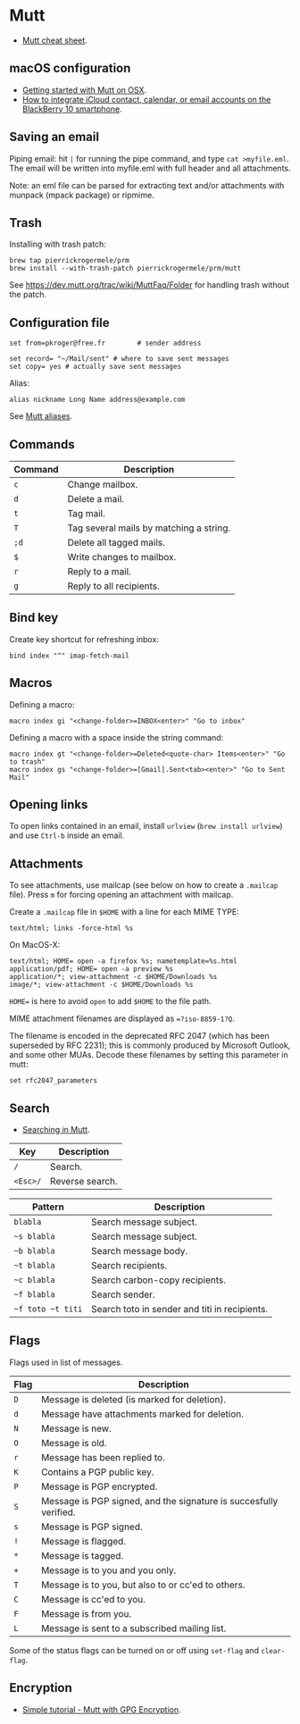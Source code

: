 # Mutt

 * [Mutt cheat sheet](http://sheet.shiar.nl/mutt).

## macOS configuration

 * [Getting started with Mutt on OSX](http://www.lucianofiandesio.com/getting-started-with-mutt-on-osx).
 * [How to integrate iCloud contact, calendar, or email accounts on the BlackBerry 10 smartphone](http://support.blackberry.com/kb/articleDetail?ArticleNumber=000033812).

## Saving an email

Piping email: hit `|` for running the pipe command, and type `cat >myfile.eml`. The email will be written into myfile.eml with full header and all attachments.

Note: an eml file can be parsed for extracting text and/or attachments with munpack (mpack package) or ripmime.

## Trash

Installing with trash patch:
``` {.bash}
brew tap pierrickrogermele/prm
brew install --with-trash-patch pierrickrogermele/prm/mutt
```

See <https://dev.mutt.org/trac/wiki/MuttFaq/Folder> for handling trash without the patch.

## Configuration file

```muttrc
set from=pkroger@free.fr		# sender address

set record= "~/Mail/sent" # where to save sent messages
set copy= yes # actually save sent messages
```

Alias:
```muttrc
alias nickname Long Name address@example.com
```
See [Mutt aliases](https://dev.mutt.org/trac/wiki/MuttGuide/Aliases).

## Commands

Command | Description
------- | --------------------------
`c`     | Change mailbox.
`d`     | Delete a mail.
`t`     | Tag mail.
`T`     | Tag several mails by matching a string.
`;d`    | Delete all tagged mails.
`$`     | Write changes to mailbox.
`r`     | Reply to a mail.
`g`     | Reply to all recipients.

## Bind key

Create key shortcut for refreshing inbox:
```muttrc
bind index "^" imap-fetch-mail
```

## Macros

Defining a macro:
```muttrc
macro index gi "<change-folder>=INBOX<enter>" "Go to inbox"
```

Defining a macro with a space inside the string command:
```muttrc
macro index gt "<change-folder>=Deleted<quote-char> Items<enter>" "Go to trash"
macro index gs "<change-folder>=[Gmail].Sent<tab><enter>" "Go to Sent Mail"
```

## Opening links

To open links contained in an email, install `urlview` (`brew install urlview`) and use `Ctrl-b` inside an email.

## Attachments

To see attachments, use mailcap (see below on how to create a `.mailcap` file). Press `m` for forcing opening an attachment with mailcap.

Create a `.mailcap` file in `$HOME` with a line for each MIME TYPE:
```mailcap
text/html; links -force-html %s
```

On MacOS-X:
```mailcap
text/html; HOME= open -a firefox %s; nametemplate=%s.html
application/pdf; HOME= open -a preview %s
application/*; view-attachment -c $HOME/Downloads %s
image/*; view-attachment -c $HOME/Downloads %s
```
`HOME=` is here to avoid `open` to add `$HOME` to the file path.

MIME attachment filenames are displayed as `=?iso-8859-1?Q`.

The filename is encoded in the deprecated RFC 2047 (which has been superseded by RFC 2231); this is commonly produced by Microsoft Outlook, and some other MUAs.
Decode these filenames by setting this parameter in mutt:
```muttrc
set rfc2047_parameters
```

## Search

 * [Searching in Mutt](https://www.gl.ciw.edu/static/users/rcohen/mutt/manual-6.html).

Key      | Description
-------- | ----------------------------
`/`      | Search.
`<Esc>/` | Reverse search.

Pattern           | Description
----------------- | ------------------------------
`blabla`          | Search message subject.   
`~s blabla`       | Search message subject.   
`~b blabla`       | Search message body.
`~t blabla`       | Search recipients.
`~c blabla`       | Search carbon-copy recipients.
`~f blabla`       | Search sender.
`~f toto ~t titi` | Search toto in sender and titi in recipients.

## Flags

Flags used in list of messages.

Flag | Description
---- | ------------------------------------------------
`D`  | Message is deleted (is marked for deletion).
`d`  | Message have attachments marked for deletion.
`N`  | Message is new.
`O`  | Message is old.
`r`  | Message has been replied to.
`K`  | Contains a PGP public key.
`P`  | Message is PGP encrypted.
`S`  | Message is PGP signed, and the signature is succesfully verified.
`s`  | Message is PGP signed.
`!`  | Message is flagged.
`*`  | Message is tagged.
`+`  | Message is to you and you only.
`T`  | Message is to you, but also to or cc'ed to others.
`C`  | Message is cc'ed to you.
`F`  | Message is from you.
`L`  | Message is sent to a subscribed mailing list.

Some of the status flags can be turned on or off using `set-flag` and `clear-flag`.

## Encryption

 * [Simple tutorial - Mutt with GPG Encryption](https://tfe.eus/blog/tutorial-send-email-with-gpg-and-mutt.html).
